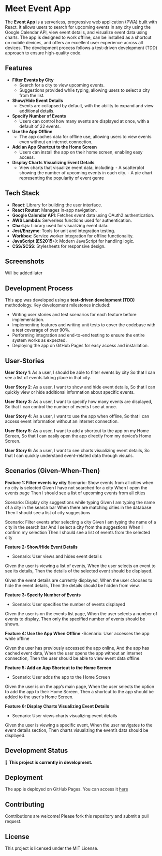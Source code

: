 # Meet Event App

The **Event App** is a serverless, progressive web application (PWA) built with React. It allows users to search for upcoming events in any city using the Google Calendar API, view event details, and visualize event data using charts. The app is designed to work offline, can be installed as a shortcut on mobile devices, and offers an excellent user experience across all devices. The development process follows a test-driven development (TDD) approach to ensure high-quality code.

## Features

- **Filter Events by City**
  - Search for a city to view upcoming events.
  - Suggestions provided while typing, allowing users to select a city from the list.
- **Show/Hide Event Details**
  - Events are collapsed by default, with the ability to expand and view additional details.
- **Specify Number of Events**
  - Users can control how many events are displayed at once, with a default of 32 events.
- **Use the App Offline**
  - The app caches data for offline use, allowing users to view events even without an internet connection.
- **Add an App Shortcut to the Home Screen**
  - Users can install the app on their home screen, enabling easy access.
- **Display Charts Visualizing Event Details**
  - View charts that visualize event data, including: - A scatterplot showing the number of upcoming events in each city. - A pie chart representing the popularity of event genre

## Tech Stack

- **React**: Library for building the user interface.
- **React Router**: Manages in-app navigation.
- **Google Calendar API**: Fetches event data using OAuth2 authentication.
- **AWS Lambda**: Serverless functions used for authentication.
- **Chart.js**: Library used for visualizing event data.
- **Jest/Enzyme**: Tools for unit and integration testing.
- **Workbox**: Service worker integration for offline functionality.
- **JavaScript (ES2015+)**: Modern JavaScript for handling logic.
- **CSS/SCSS**: Stylesheets for responsive design.

## Screenshots

Will be added later

## Development Process

This app was developed using a **test-driven development (TDD)** methodology. Key development milestones included:

- Writing user stories and test scenarios for each feature before implementation.
- Implementing features and writing unit tests to cover the codebase with a test coverage of over 90%.
- Performing integration and end-to-end testing to ensure the entire system works as expected.
- Deploying the app on GitHub Pages for easy access and installation.

## User-Stories

**User Story 1**: As a user,
I should be able to filter events by city
So that I can see a list of events taking place in that city.

**User Story 2**: As a user,
I want to show and hide event details,
So that I can quickly view or hide additional information about specific events.

**User Story 3**: As a user,
I want to specify how many events are displayed,
So that I can control the number of events I see at once.

**User Story 4**: As a user,
I want to use the app when offline,
So that I can access event information without an internet connection.

**User Story 5**: As a user,
I want to add a shortcut to the app on my Home Screen,
So that I can easily open the app directly from my device’s Home Screen.

**User Story 6**: As a user,
I want to see charts visualizing event details,
So that I can quickly understand event-related data through visuals.

## Scenarios (Given-When-Then)

**Feature 1: Filter events by city**
Scenario: Show events from all cities when no city is selected
Given I have not searched for a city
When I open the events page
Then I should see a list of upcoming events from all cities

Scenario: Display city suggestions while typing
Given I am typing the name of a city in the search bar
When there are matching cities in the database
Then I should see a list of city suggestions

Scenario: Filter events after selecting a city
Given I am typing the name of a city in the search bar
And I select a city from the suggestions
When I confirm my selection
Then I should see a list of events from the selected city

**Feature 2: Show/Hide Event Details**

- Scenario: User views and hides event details

Given the user is viewing a list of events,
When the user selects an event to see its details,
Then the details of the selected event should be displayed.

Given the event details are currently displayed,
When the user chooses to hide the event details,
Then the details should be hidden from view.

**Feature 3: Specify Number of Events**

- Scenario: User specifies the number of events displayed

Given the user is on the events list page,
When the user selects a number of events to display,
Then only the specified number of events should be shown.

**Feature 4: Use the App When Offline**
-Scenario: User accesses the app while offline

Given the user has previously accessed the app online,
And the app has cached event data,
When the user opens the app without an internet connection,
Then the user should be able to view event data offline.

**Feature 5: Add an App Shortcut to the Home Screen**

- Scenario: User adds the app to the Home Screen

Given the user is on the app’s main page,
When the user selects the option to add the app to their Home Screen,
Then a shortcut to the app should be added to the user's Home Screen.

**Feature 6: Display Charts Visualizing Event Details**

- Scenario: User views charts visualizing event details

Given the user is viewing a specific event,
When the user navigates to the event details section,
Then charts visualizing the event’s data should be displayed.

## Development Status

🚧 **This project is currently in development.**

## Deployment

The app is deployed on GitHub Pages. You can access it [here](https://margaux-works.github.io/meet/)

## Contributing

Contributions are welcome! Please fork this repository and submit a pull request.

## License

This project is licensed under the MIT License.
